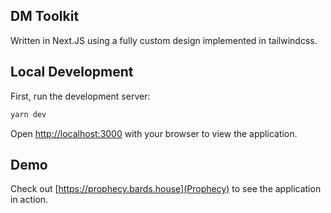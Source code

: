 ## DM Toolkit 

Written in Next.JS using a fully custom design implemented in tailwindcss. 

## Local Development

First, run the development server:

```bash
yarn dev
```

Open [http://localhost:3000](http://localhost:3000) with your browser to view the application.

## Demo
Check out [https://prophecy.bards.house](Prophecy) to see the application in action. 
